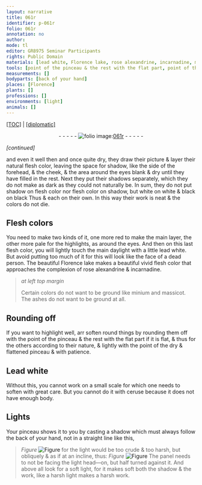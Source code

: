 ```yaml
---
layout: narrative
title: 061r
identifier: p-061r
folio: 061r
annotation: no
author:
mode: tl
editor: GR8975 Seminar Participants
rights: Public Domain
materials: [lead white, Florence lake, rose alexandrine, incarnadine, minium, massicot, ashes, Lead white, ceruse]
tools: [point of the pinceau & the rest with the flat part, point of the dry & flattened pinceau, pinceau]
measurements: []
bodyparts: [back of your hand]
places: [Florence]
plants: []
professions: []
environments: [light]
animals: []
---
```


 <p><a href="{{ site.baseurl }}/translation/">[TOC]</a> | <a href="{{ site.baseurl }}/texts/p-061r_tc/" target="_blank">[diplomatic]</a></p><div class="folio" align="center">- - - - - <a href="http://gallica.bnf.fr/ark:/12148/btv1b10500001g/f127.image" target="_blank"><img src="https://cu-mkp.github.io/2017-workshop-edition/assets/photo-icon.png" alt="folio image: " style="display:inline-block; margin-bottom:-3px;"/>061r</a> - - - - - </div>  
 
*[continued]*
  
and even it well <span class="del">then</span> and once quite dry, they draw their picture & layer their natural flesh color, leaving the space for shadow, like the side of the forehead, & the cheek, & the area around the eyes blank & dry until they have filled in the rest. Next they put their shadows separately, which they do not make as dark as they could not naturally be. In sum, they do not put shadow on flesh color nor flesh color on shadow, but white on white & black on black <span class="del">Thus</span> & each on their own. In this way their work is neat & the colors do not die.
 
 
  

## Flesh colors

 
You need to make two kinds of it, one more red to make the main layer, the other more pale for the highlights, as around the eyes. And then on this last flesh color, you will lightly touch the main daylight with a little <span class="m">lead white</span>. But avoid putting too much of it for this will look like the face of a dead person. The beautiful <span class="m"><span class="pl">Florence</span> lake</span> makes a beautiful vivid flesh color that approaches <span class="del"><span class="ill"></span></span> the complexion of <span class="m">rose alexandrine</span> & <span class="m">incarnadine</span>.
 
> *at left top margin*
> 
> 
>   Certain colors do not want to be ground like <span class="m">minium</span> and <span class="m">massicot</span>. The <span class="m">ashes</span> do not want to be ground at all.
 
 
  

## Rounding off

 
If you want to highlight well, <span class="del">arr</span> soften round things by rounding them off with the <span class="tl">point of the pinceau & the rest with the flat part</span> if it is flat, & thus for the others according to their nature, & lightly with the <span class="tl">point of the dry & flattened pinceau</span> <span class="add">&</span> with patience.
 
 
  

## <span class="m">Lead white</span>

 
Without this, you cannot work on a small scale for which one needs to soften with great care. But you cannot do it with <span class="m">ceruse</span> because it does not have enough body.
 
 
  

## Lights

 
Your <span class="tl">pinceau</span> shows it to you by casting a shadow which must always follow the <span class="bp">back of your hand</span>, not in a straight line like this, 
> *Figure*
> <a href="https://drive.google.com/open?id=0B9-oNrvWdlO5LVgyaXJ0Rl8wMjA" target="_blank"><img src="https://cu-mkp.github.io/GR8975-edition/assets/photo-icon.png" alt="Figure" style="display:inline-block; margin-bottom:-3px;"/></a>
 for the light would be too crude & too harsh, but obliquely & as if at an incline, thus: 
> *Figure*
> <a href="https://drive.google.com/open?id=0B9-oNrvWdlO5a0g1a0hvTUdHRFE" target="_blank"><img src="https://cu-mkp.github.io/GR8975-edition/assets/photo-icon.png" alt="Figure" style="display:inline-block; margin-bottom:-3px;"/></a>
 The panel needs to not be facing the <span class="env">light</span> head—on, but half turned against it. And above all look for a soft light, for it makes soft both the shadow & the work, like a harsh light <span class="sup">makes</span> a harsh work.
 
 